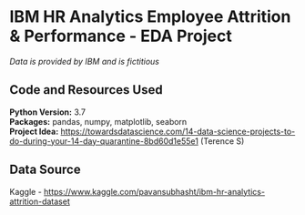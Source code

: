 # IBM HR Analytics Employee Attrition & Performance - EDA Project
*Data is provided by IBM and is fictitious*

## Code and Resources Used
**Python Version:** 3.7 \
**Packages:** pandas, numpy, matplotlib, seaborn\
**Project Idea:** https://towardsdatascience.com/14-data-science-projects-to-do-during-your-14-day-quarantine-8bd60d1e55e1 (Terence S)

## Data Source
Kaggle - https://www.kaggle.com/pavansubhasht/ibm-hr-analytics-attrition-dataset
